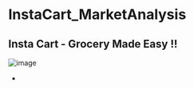 # InstaCart_MarketAnalysis

## Insta Cart - Grocery Made Easy !!

![image](https://github.com/jayavarshini6/InstaCart_MarketAnalysis/assets/86217885/a6067c81-8520-40dd-a727-cf92ee36ca8e)

*



